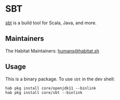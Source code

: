 # SBT

[sbt][1] is a build tool for Scala, Java, and more.

## Maintainers

The Habitat Maintainers: <humans@habitat.sh>

## Usage

This is a binary package. To use `sbt` in the dev shell:

```
hab pkg install core/openjdk11 --binlink
hab pkg install core/sbt --binlink
```

[1]: https://www.scala-sbt.org/1.x/docs/index.html
